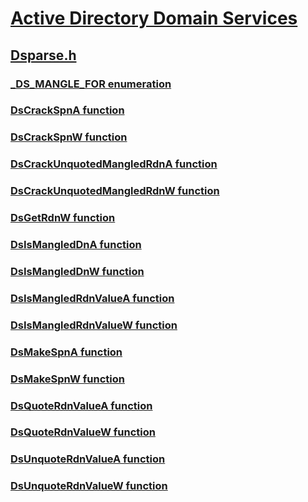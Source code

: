 # [Active Directory Domain Services](../_ad/index.md)
## [Dsparse.h](index.md)
### [_DS_MANGLE_FOR enumeration](../dsparse/ne-dsparse-_ds_mangle_for.md)
### [DsCrackSpnA function](../dsparse/nf-dsparse-dscrackspna.md)
### [DsCrackSpnW function](../dsparse/nf-dsparse-dscrackspnw.md)
### [DsCrackUnquotedMangledRdnA function](../dsparse/nf-dsparse-dscrackunquotedmangledrdna.md)
### [DsCrackUnquotedMangledRdnW function](../dsparse/nf-dsparse-dscrackunquotedmangledrdnw.md)
### [DsGetRdnW function](../dsparse/nf-dsparse-dsgetrdnw.md)
### [DsIsMangledDnA function](../dsparse/nf-dsparse-dsismangleddna.md)
### [DsIsMangledDnW function](../dsparse/nf-dsparse-dsismangleddnw.md)
### [DsIsMangledRdnValueA function](../dsparse/nf-dsparse-dsismangledrdnvaluea.md)
### [DsIsMangledRdnValueW function](../dsparse/nf-dsparse-dsismangledrdnvaluew.md)
### [DsMakeSpnA function](../dsparse/nf-dsparse-dsmakespna.md)
### [DsMakeSpnW function](../dsparse/nf-dsparse-dsmakespnw.md)
### [DsQuoteRdnValueA function](../dsparse/nf-dsparse-dsquoterdnvaluea.md)
### [DsQuoteRdnValueW function](../dsparse/nf-dsparse-dsquoterdnvaluew.md)
### [DsUnquoteRdnValueA function](../dsparse/nf-dsparse-dsunquoterdnvaluea.md)
### [DsUnquoteRdnValueW function](../dsparse/nf-dsparse-dsunquoterdnvaluew.md)
